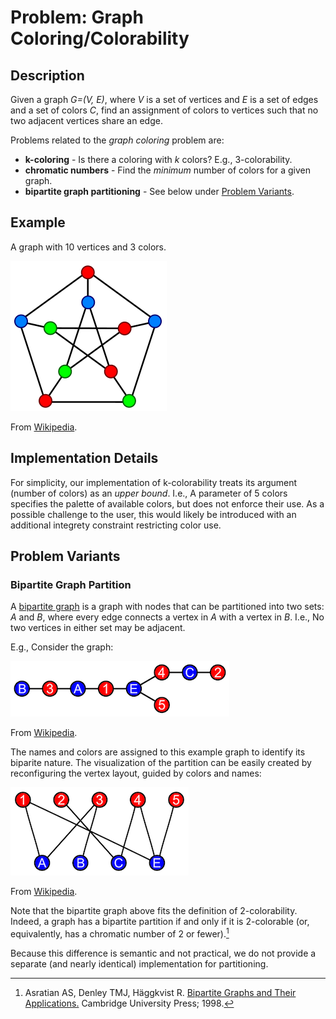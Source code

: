 # Problem: Graph Coloring/Colorability

## Description

Given a graph *G=(V, E)*, where *V* is a set of vertices and *E* is a set of edges and a set of colors *C*, find an assignment of colors to vertices such that no two adjacent vertices share an edge.

Problems related to the *graph coloring* problem are:
* **k-coloring** - Is there a coloring with *k* colors? E.g., 3-colorability.
* **chromatic numbers** - Find the *minimum* number of colors for a given graph.
* **bipartite graph partitioning** - See below under [Problem Variants](#problem-variants).

## Example
A graph with 10 vertices and 3 colors.

![3 Colors](images/Petersen_graph_3-coloring.svg.png)

From [Wikipedia](https://en.wikipedia.org/wiki/Graph_coloring).

## Implementation Details

For simplicity, our implementation of k-colorability treats its argument (number of colors) as an *upper bound*. I.e., A parameter of 5 colors specifies the palette of available colors, but does not enforce their use. As a possible challenge to the user, this would likely be introduced with an additional integrety constraint restricting color use.

## Problem Variants

### Bipartite Graph Partition
A [bipartite graph](https://en.wikipedia.org/wiki/Bipartite_graph) is a graph with nodes that can be partitioned into two sets: *A* and *B*, where every edge connects a vertex in *A* with a vertex in *B*. I.e., No two vertices in either set may be adjacent.

E.g., Consider the graph:

![Bipartite Graph](images/Simple_bipartite_graph_line_bg.png)

From [Wikipedia](https://en.wikipedia.org/wiki/Bipartite_graph).

The names and colors are assigned to this example graph to identify its biparite nature. The visualization of the partition can be easily created by reconfiguring the vertex layout, guided by colors and names:

![Bipartite Graph](images/Simple_bipartite_graph_bg.png)

From [Wikipedia](https://en.wikipedia.org/wiki/Bipartite_graph).

Note that the bipartite graph above fits the definition of 2-colorability. Indeed, a graph has a bipartite partition if and only if it is 2-colorable (or, equivalently, has a chromatic number of 2 or fewer).[^1]

Because this difference is semantic and not practical, we do not provide a separate (and nearly identical) implementation for partitioning.

[^1]: Asratian AS, Denley TMJ, Häggkvist R. [Bipartite Graphs and Their Applications.](https://archive.org/details/bipartitegraphst0000asra/page/6/mode/2up?view=theater&ui=embed&wrapper=falsee) Cambridge University Press; 1998.
